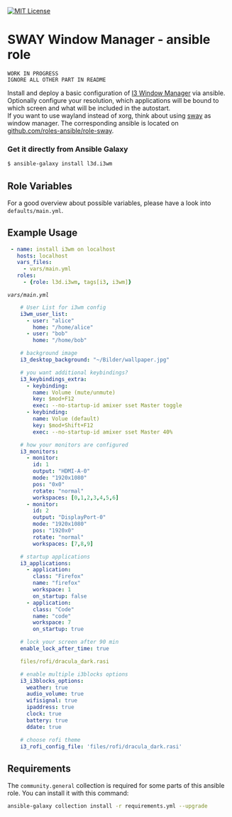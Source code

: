 [![MIT License](https://ansible.l3d.space/svg/l3d.i3wm_license.svg)](LICENSE)

SWAY Window Manager - ansible role
=========================================

```
WORK IN PROGRESS
IGNORE ALL OTHER PART IN README
```

Install and deploy a basic configuration of [I3 Window Manager](https://i3wm.org/) via ansible.<br/>
Optionally configure your resolution, which applications will be bound to which screen and what will be included in the autostart.<br/>
If you want to use wayland instead of xorg, think about using [sway](https://swaywm.org/) as window manager. The corresponding ansible is located on [github.com/roles-ansible/role-sway](https://github.com/roles-ansible/role-sway.git).

### Get it directly from Ansible Galaxy
```bash
$ ansible-galaxy install l3d.i3wm
```

 Role Variables
--------------

For a good overview about possible variables, please have a look into ``defaults/main.yml``.

## Example Usage
```yaml
 - name: install i3wm on localhost
   hosts: localhost
   vars_files:
     - vars/main.yml
   roles:
     - {role: l3d.i3wm, tags[i3, i3wm]}
```
*`vars/main.yml`*

```yaml
    # User List for i3wm config
    i3wm_user_list:
      - user: "alice"
        home: "/home/alice"
      - user: "bob"
        home: "/home/bob"

    # background image
    i3_desktop_background: "~/Bilder/wallpaper.jpg"

    # you want additional keybindings?
    i3_keybindings_extra:
      - keybinding:
        name: Volume (mute/unmute)
        key: $mod+F12
        exec: --no-startup-id amixer sset Master toggle
      - keybinding:
        name: Volue (default)
        key: $mod+Shift+F12
        exec: --no-startup-id amixer sset Master 40%

    # how your monitors are configured
    i3_monitors:
      - monitor:
        id: 1
        output: "HDMI-A-0"
        mode: "1920x1080"
        pos: "0x0"
        rotate: "normal"
        workspaces: [0,1,2,3,4,5,6]
      - monitor:
        id: 2
        output: "DisplayPort-0"
        mode: "1920x1080"
        pos: "1920x0"
        rotate: "normal"
        workspaces: [7,8,9]

    # startup applications
    i3_applications:
      - application:
        class: "Firefox"
        name: "firefox"
        workspace: 1
        on_startup: false
      - application:
        class: "Code"
        name: "code"
        workspace: 7
        on_startup: true

    # lock your screen after 90 min
    enable_lock_after_time: true

    files/rofi/dracula_dark.rasi

    # enable multiple i3blocks options
    i3_i3blocks_options:
      weather: true
      audio_volume: true
      wifisignal: true
      ipaddress: true
      clock: true
      battery: true
      ddate: true

    # choose rofi theme
    i3_rofi_config_file: 'files/rofi/dracula_dark.rasi'
```

## Requirements
The ``community.general`` collection is required for some parts of this ansible role.
You can install it with this command:
```bash
ansible-galaxy collection install -r requirements.yml --upgrade
```

